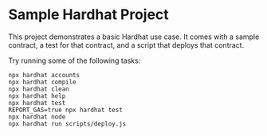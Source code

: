# Sample Hardhat Project

This project demonstrates a basic Hardhat use case. It comes with a sample contract, a test for that contract, and a script that deploys that contract.

Try running some of the following tasks:

```shell
npx hardhat accounts
npx hardhat compile
npx hardhat clean
npx hardhat help
npx hardhat test
REPORT_GAS=true npx hardhat test
npx hardhat node
npx hardhat run scripts/deploy.js
```
